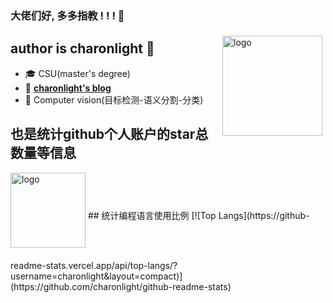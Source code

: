 ### 大佬们好, 多多指教 ! ! ! 👋

<img src="https://github-readme-stats.vercel.app/api?username=charonlight&show_icons=true" alt="logo" height="160" align="right" style="margin: 5px; margin-bottom: 20px;" />

## author is charonlight 👋
- 🎓 CSU(master's degree)
- 📖 [**charonlight's blog**](https://blog.csdn.net/)
- 🔭 Computer vision(目标检测-语义分割-分类)
## 也是统计github个人账户的star总数量等信息
<img src="https://github-profile-trophy.vercel.app/?username=charonlight&theme=flat" alt="logo" height="120" align="center" style="margin: auto; margin-bottom: 20px;" />
## 统计编程语言使用比例
[![Top Langs](https://github-readme-stats.vercel.app/api/top-langs/?username=charonlight&layout=compact)](https://github.com/charonlight/github-readme-stats)


<!--
**charonlight/charonlight** is a ✨ _special_ ✨ repository because its `README.md` (this file) appears on your GitHub profile.

Here are some ideas to get you started:

- 🔭 I’m currently working on ...
- 🌱 I’m currently learning ...
- 👯 I’m looking to collaborate on ...
- 🤔 I’m looking for help with ...
- 💬 Ask me about ...
- 📫 How to reach me: ...
- 😄 Pronouns: ...
- ⚡ Fun fact: ...
-->
